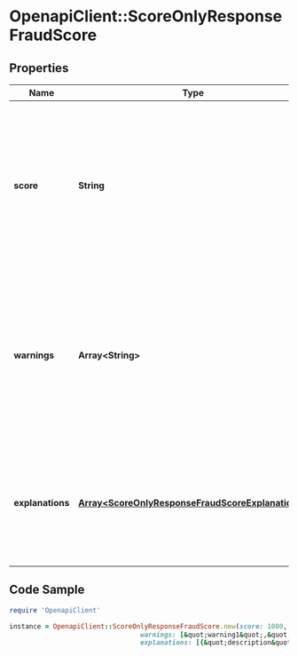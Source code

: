 # OpenapiClient::ScoreOnlyResponseFraudScore

## Properties

Name | Type | Description | Notes
------------ | ------------- | ------------- | -------------
**score** | **String** | The score attributed to this request by our machine learning system, ranging from 0 (less likely to be fraud) to 1000 (more likely to be fraud). | [optional] 
**warnings** | **Array&lt;String&gt;** | A list of non-critical warnings raised while processing the request. Warnings included in this list will have integration and data-quality related messages. | [optional] 
**explanations** | [**Array&lt;ScoreOnlyResponseFraudScoreExplanations&gt;**](ScoreOnlyResponseFraudScoreExplanations.md) | Explanation of the fraud score applied consisting of a description, type of the explanation, and rule (if applicable). | [optional] 

## Code Sample

```ruby
require 'OpenapiClient'

instance = OpenapiClient::ScoreOnlyResponseFraudScore.new(score: 1000,
                                 warnings: [&quot;warning1&quot;,&quot;warning2&quot;],
                                 explanations: [{&quot;description&quot;:&quot;Suspicious transaction amount.&quot;,&quot;type&quot;:&quot;explanation/model&quot;},{&quot;description&quot;:&quot;Suspicious pattern compared to number of transactions in the past 1 month for the card.&quot;,&quot;type&quot;:&quot;explanation/rule&quot;,&quot;rule&quot;:&quot;QSR_14&quot;}])
```


